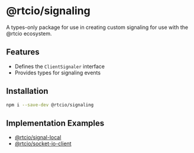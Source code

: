 # @rtcio/signaling

A types-only package for use in creating custom signaling for use with the
@rtcio ecosystem.

## Features

- Defines the `ClientSignaler` interface
- Provides types for signaling events

## Installation

```bash
npm i --save-dev @rtcio/signaling
```

## Implementation Examples

- [@rtcio/signal-local](https://github.com/dbidwell94/rtc.io/blob/master/packages/signalLocalBrowser/src/index.ts)
- [@rtcio/socket-io-client](https://github.com/dbidwell94/rtc.io/blob/master/packages/socket-io-client/src/index.ts)
